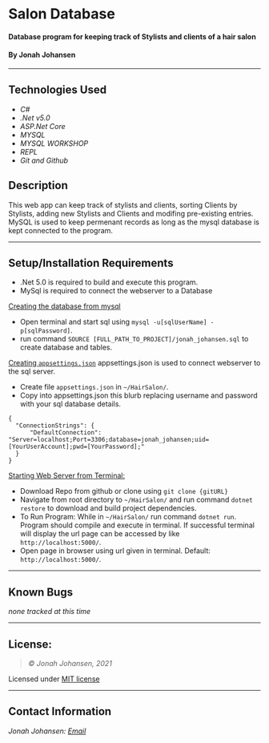 # Salon Database

#### Database program for keeping track of Stylists and clients of a hair salon

#### By Jonah Johansen

* * *

## Technologies Used

* _C#_
* _.Net v5.0_
* _ASP.Net Core_
* _MYSQL_
* _MYSQL WORKSHOP_
* _REPL_
* _Git and Github_

## Description
This web app can keep track of stylists and clients, sorting Clients by Stylists, adding new Stylists and Clients and modifing pre-existing entries. MySQL is used to keep permenant records as long as the mysql database is kept connected to the program.
* * *

## Setup/Installation Requirements

* .Net 5.0 is required to build and execute this program.
* MySql is required to connect the webserver to a Database

<ins>Creating the database from mysql</ins>
* Open terminal and start sql using ```mysql -u[sqlUserName] -p[sqlPassword]```.
* run command ```SOURCE [FULL_PATH_TO_PROJECT]/jonah_johansen.sql``` to create database and tables.

<ins>Creating ```appsettings.json```</ins>
appsettings.json is used to connect webserver to the sql server.
* Create file ```appsettings.json``` in ```~/HairSalon/```.
* Copy into appsettings.json this blurb replacing username and password with your sql database details.
```
{
  "ConnectionStrings": {
      "DefaultConnection": "Server=localhost;Port=3306;database=jonah_johansen;uid=[YourUserAccount];pwd=[YourPassword];"
  }
}
```

<ins>Starting Web Server from Terminal:</ins>
* Download Repo from github or clone using ```git clone {gitURL}```
* Navigate from root directory to ```~/HairSalon/``` and run command ```dotnet restore``` to download and build project dependencies.
* To Run Program: While in ```~/HairSalon/``` run command ```dotnet run```. Program should compile and execute in terminal. If successful terminal will display the url page can be accessed by like ```http://localhost:5000/```.
* Open page in browser using url given in terminal. Default: ```http://localhost:5000/```.


* * *

## Known Bugs

*none tracked at this time*

* * *

## License:
> *&copy; Jonah Johansen, 2021*

Licensed under [MIT license](https://mit-license.org/)

* * *

## Contact Information
_Jonah Johansen: [Email](johansenjonah+git@gmail.com)_